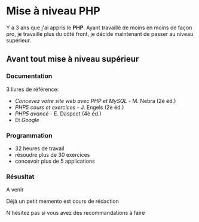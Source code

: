 # Mise à niveau PHP

Y a 3 ans que j'ai appris le **PHP**. Ayant travaillé de moins en moins de façon pro, je travaille plus 
du côté front, je décide maintenant de passer au niveau supérieur.

## Avant tout mise à niveau supérieur
### Documentation

3 livres de référence:
* *Concevez votre site web avec PHP et MySQL* - M. Nebra (2è éd.)
* *PHP5 cours et exercices* - J. Engels (2è éd.)
* *PHP5 avancé* - E. Daspect (4è éd.)
* Et *Google*

### Programmation
* 32 heures de travail
* résoudre plus de 30 exercices
* concevoir plus de 5 applications

### Résusltat
A venir

Déjà un petit memento est cours de rédaction


N'hésitez pas si vous avez des recommandations à faire